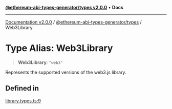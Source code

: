 [**@ethereum-abi-types-generator/types v2.0.0**](../README.md) • **Docs**

***

[Documentation v2.0.0](../../../packages.md) / [@ethereum-abi-types-generator/types](../README.md) / Web3Library

# Type Alias: Web3Library

> **Web3Library**: `"web3"`

Represents the supported versions of the web3.js library.

## Defined in

[library.types.ts:9](https://github.com/niZmosis/ethereum-abi-types-generator/blob/51c0ac8a6ea35330201860f8469daa0efc6ae8f2/packages/types/src/library.types.ts#L9)
